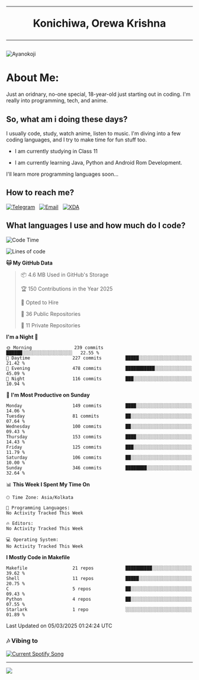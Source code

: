 <h1 align="center"><hr>Konichiwa, Orewa Krishna<hr></h1>

<img src="https://imgur.com/AbUFrGi.png" alt="Ayanokoji"/>

<h1>About Me:</h1>

Just an oridnary, no-one special, 18-year-old just starting out in coding. I'm really into programming, tech, and anime.

<h2>So, what am i doing these days?</h2>

I usually code, study, watch anime, listen to music. I'm diving into a few coding languages, and I try to make time for fun stuff too.

- I am currently studying in Class 11

- I am currently learning Java, Python and Android Rom Development.

I'll learn more programming languages soon...

<h2>How to reach me?</h2>


<a href="https://t.me/pure_soul_kk"><img src="https://img.shields.io/badge/K R I S H N A-2CA5E0?style=flat-square&logo=telegram&logoColor=white" alt="Telegram"/></a>&nbsp;&nbsp;&nbsp;<a href="krishnakripa34567@gmail.com"><img src="https://img.shields.io/badge/krishnakripa34567@gmail.com-D14836?style=flat-square&logo=gmail&logoColor=white" alt="Email"/></a>&nbsp;&nbsp;&nbsp;<a href="https://xdaforums.com/m/pure-soul-kk.12553929/"><img src="https://img.shields.io/badge/puresoulkk-F59714?style=flat-square&logo=xda-developers&logoColor=white" alt="XDA"/></a>


<h2>What languages I use and how much do I code?</h2>


<!--START_SECTION:waka-->
![Code Time](http://img.shields.io/badge/Code%20Time-4%20hrs%205%20mins-blue)

![Lines of code](https://img.shields.io/badge/From%20Hello%20World%20I%27ve%20Written-21.6%20thousand%20lines%20of%20code-blue)

**🐱 My GitHub Data** 

> 📦 4.6 MB Used in GitHub's Storage 
 > 
> 🏆 150 Contributions in the Year 2025
 > 
> 💼 Opted to Hire
 > 
> 📜 36 Public Repositories 
 > 
> 🔑 11 Private Repositories 
 > 
**I'm a Night 🦉** 

```text
🌞 Morning                239 commits         ██████░░░░░░░░░░░░░░░░░░░   22.55 % 
🌆 Daytime                227 commits         █████░░░░░░░░░░░░░░░░░░░░   21.42 % 
🌃 Evening                478 commits         ███████████░░░░░░░░░░░░░░   45.09 % 
🌙 Night                  116 commits         ███░░░░░░░░░░░░░░░░░░░░░░   10.94 % 
```
📅 **I'm Most Productive on Sunday** 

```text
Monday                   149 commits         ████░░░░░░░░░░░░░░░░░░░░░   14.06 % 
Tuesday                  81 commits          ██░░░░░░░░░░░░░░░░░░░░░░░   07.64 % 
Wednesday                100 commits         ██░░░░░░░░░░░░░░░░░░░░░░░   09.43 % 
Thursday                 153 commits         ████░░░░░░░░░░░░░░░░░░░░░   14.43 % 
Friday                   125 commits         ███░░░░░░░░░░░░░░░░░░░░░░   11.79 % 
Saturday                 106 commits         ██░░░░░░░░░░░░░░░░░░░░░░░   10.00 % 
Sunday                   346 commits         ████████░░░░░░░░░░░░░░░░░   32.64 % 
```


📊 **This Week I Spent My Time On** 

```text
🕑︎ Time Zone: Asia/Kolkata

💬 Programming Languages: 
No Activity Tracked This Week

🔥 Editors: 
No Activity Tracked This Week

💻 Operating System: 
No Activity Tracked This Week
```

**I Mostly Code in Makefile** 

```text
Makefile                 21 repos            ██████████░░░░░░░░░░░░░░░   39.62 % 
Shell                    11 repos            █████░░░░░░░░░░░░░░░░░░░░   20.75 % 
C                        5 repos             ██░░░░░░░░░░░░░░░░░░░░░░░   09.43 % 
Python                   4 repos             ██░░░░░░░░░░░░░░░░░░░░░░░   07.55 % 
Starlark                 1 repo              ░░░░░░░░░░░░░░░░░░░░░░░░░   01.89 % 
```




 Last Updated on 05/03/2025 01:24:24 UTC
<!--END_SECTION:waka-->


<h3>🎶 Vibing to</h3>

<a href="https://open.spotify.com/user/6y2iwhip99wg1mgyrl7gyphpq">
  <img
    src="https://puresoulkk.pythonanywhere.com?theme=dark&eq_color=rainbow"
    alt="Current Spotify Song"
  />
</a>

<hr>

<img src="https://komarev.com/ghpvc/?username=pure-soul-kk&label=Profile%20Views&color=000000&style=flat">
